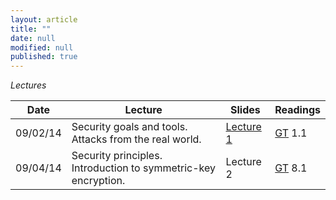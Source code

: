 ```yaml
---
layout: article
title: ""
date: null
modified: null
published: true
---
```


*Lectures*

Date | Lecture | Slides | Readings
------ | ------- | ------ | -------
09/02/14 | Security goals and tools. Attacks from the real world. | [Lecture 1](http://enee459c.github.io/lectures/week1/09_02_14.pdf) | [GT](http://www.securitybook.net/) 1.1
09/04/14 | Security principles. Introduction to symmetric-key encryption. | Lecture 2  | [GT](http://www.securitybook.net/) 8.1